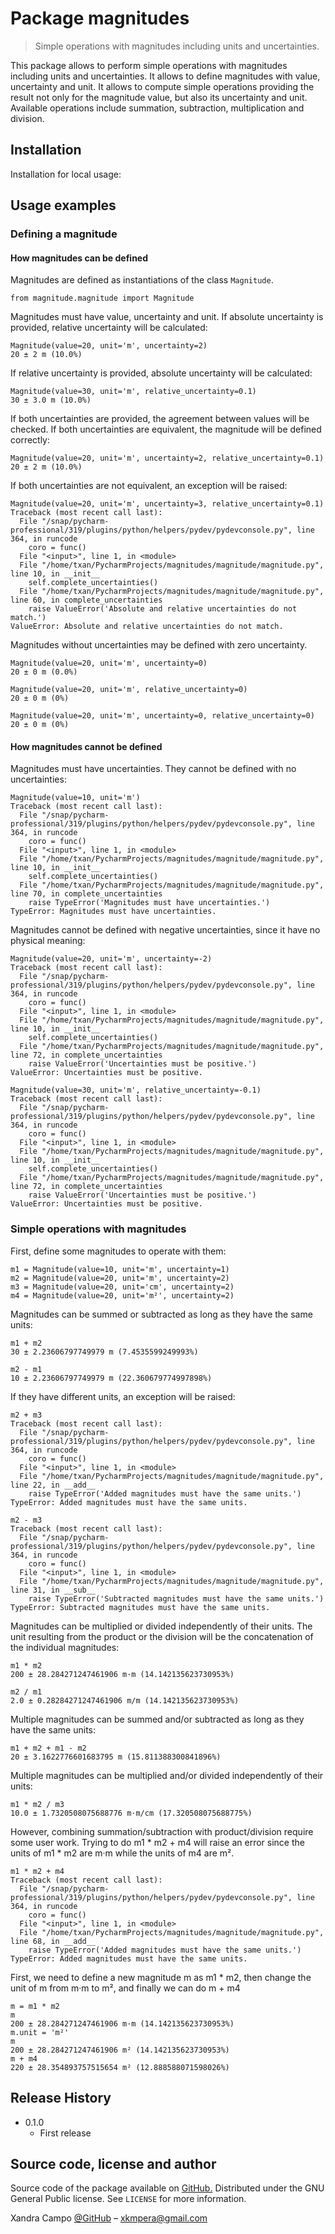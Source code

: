 # Package magnitudes

> Simple operations with magnitudes including units and uncertainties.

This package allows to perform simple operations with magnitudes including units and uncertainties.
It allows to define magnitudes with value, uncertainty and unit.
It allows to compute simple operations providing the result not only for the magnitude value,
but also its uncertainty and unit.
Available operations include summation, subtraction, multiplication and division.

## Installation

Installation for local usage:

## Usage examples

### Defining a magnitude

#### How magnitudes can be defined

Magnitudes are defined as instantiations of the class ``Magnitude``.

```
from magnitude.magnitude import Magnitude
```

Magnitudes must have value, uncertainty and unit.
If absolute uncertainty is provided, relative uncertainty will be calculated:

```
Magnitude(value=20, unit='m', uncertainty=2)
20 ± 2 m (10.0%)
```

If relative uncertainty is provided, absolute uncertainty will be calculated:

```
Magnitude(value=30, unit='m', relative_uncertainty=0.1)
30 ± 3.0 m (10.0%)
```

If both uncertainties are provided, the agreement between values will be checked.
If both uncertainties are equivalent, the magnitude will be defined correctly:

```
Magnitude(value=20, unit='m', uncertainty=2, relative_uncertainty=0.1)
20 ± 2 m (10.0%)
```

If both uncertainties are not equivalent, an exception will be raised:

```
Magnitude(value=20, unit='m', uncertainty=3, relative_uncertainty=0.1)
Traceback (most recent call last):
  File "/snap/pycharm-professional/319/plugins/python/helpers/pydev/pydevconsole.py", line 364, in runcode
    coro = func()
  File "<input>", line 1, in <module>
  File "/home/txan/PycharmProjects/magnitudes/magnitude/magnitude.py", line 10, in __init__
    self.complete_uncertainties()
  File "/home/txan/PycharmProjects/magnitudes/magnitude/magnitude.py", line 60, in complete_uncertainties
    raise ValueError('Absolute and relative uncertainties do not match.')
ValueError: Absolute and relative uncertainties do not match.
```

Magnitudes without uncertainties may be defined with zero uncertainty.

```
Magnitude(value=20, unit='m', uncertainty=0)
20 ± 0 m (0.0%)
```

```
Magnitude(value=20, unit='m', relative_uncertainty=0)
20 ± 0 m (0%)
```

```
Magnitude(value=20, unit='m', uncertainty=0, relative_uncertainty=0)
20 ± 0 m (0%)
```

#### How magnitudes cannot be defined

Magnitudes must have uncertainties. They cannot be defined with no uncertainties:

```
Magnitude(value=10, unit='m')
Traceback (most recent call last):
  File "/snap/pycharm-professional/319/plugins/python/helpers/pydev/pydevconsole.py", line 364, in runcode
    coro = func()
  File "<input>", line 1, in <module>
  File "/home/txan/PycharmProjects/magnitudes/magnitude/magnitude.py", line 10, in __init__
    self.complete_uncertainties()
  File "/home/txan/PycharmProjects/magnitudes/magnitude/magnitude.py", line 70, in complete_uncertainties
    raise TypeError('Magnitudes must have uncertainties.')
TypeError: Magnitudes must have uncertainties.
```

Magnitudes cannot be defined with negative uncertainties, since it have no physical meaning:

```
Magnitude(value=20, unit='m', uncertainty=-2)
Traceback (most recent call last):
  File "/snap/pycharm-professional/319/plugins/python/helpers/pydev/pydevconsole.py", line 364, in runcode
    coro = func()
  File "<input>", line 1, in <module>
  File "/home/txan/PycharmProjects/magnitudes/magnitude/magnitude.py", line 10, in __init__
    self.complete_uncertainties()
  File "/home/txan/PycharmProjects/magnitudes/magnitude/magnitude.py", line 72, in complete_uncertainties
    raise ValueError('Uncertainties must be positive.')
ValueError: Uncertainties must be positive.
```

```
Magnitude(value=30, unit='m', relative_uncertainty=-0.1)
Traceback (most recent call last):
  File "/snap/pycharm-professional/319/plugins/python/helpers/pydev/pydevconsole.py", line 364, in runcode
    coro = func()
  File "<input>", line 1, in <module>
  File "/home/txan/PycharmProjects/magnitudes/magnitude/magnitude.py", line 10, in __init__
    self.complete_uncertainties()
  File "/home/txan/PycharmProjects/magnitudes/magnitude/magnitude.py", line 72, in complete_uncertainties
    raise ValueError('Uncertainties must be positive.')
ValueError: Uncertainties must be positive.
```

### Simple operations with magnitudes

First, define some magnitudes to operate with them:

```
m1 = Magnitude(value=10, unit='m', uncertainty=1)
m2 = Magnitude(value=20, unit='m', uncertainty=2)
m3 = Magnitude(value=20, unit='cm', uncertainty=2)
m4 = Magnitude(value=20, unit='m²', uncertainty=2)
```

Magnitudes can be summed or subtracted as long as they have the same units:

```
m1 + m2
30 ± 2.23606797749979 m (7.4535599249993%)
```

```
m2 - m1
10 ± 2.23606797749979 m (22.360679774997898%)
```

If they have different units, an exception will be raised:

```
m2 + m3
Traceback (most recent call last):
  File "/snap/pycharm-professional/319/plugins/python/helpers/pydev/pydevconsole.py", line 364, in runcode
    coro = func()
  File "<input>", line 1, in <module>
  File "/home/txan/PycharmProjects/magnitudes/magnitude/magnitude.py", line 22, in __add__
    raise TypeError('Added magnitudes must have the same units.')
TypeError: Added magnitudes must have the same units.
```

```
m2 - m3
Traceback (most recent call last):
  File "/snap/pycharm-professional/319/plugins/python/helpers/pydev/pydevconsole.py", line 364, in runcode
    coro = func()
  File "<input>", line 1, in <module>
  File "/home/txan/PycharmProjects/magnitudes/magnitude/magnitude.py", line 31, in __sub__
    raise TypeError('Subtracted magnitudes must have the same units.')
TypeError: Subtracted magnitudes must have the same units.
```

Magnitudes can be multiplied or divided independently of their units.
The unit resulting from the product or the division will be the concatenation of the individual magnitudes:

```
m1 * m2
200 ± 28.284271247461906 m·m (14.142135623730953%)
```

```
m2 / m1
2.0 ± 0.28284271247461906 m/m (14.142135623730953%)
```

Multiple magnitudes can be summed and/or subtracted as long as they have the same units:

```
m1 + m2 + m1 - m2
20 ± 3.1622776601683795 m (15.811388300841896%)
```

Multiple magnitudes can be multiplied and/or divided independently of their units:

```
m1 * m2 / m3
10.0 ± 1.7320508075688776 m·m/cm (17.320508075688775%)
```

However, combining summation/subtraction with product/division require some user work.
Trying to do m1 * m2 + m4 will raise an error since the units of m1 * m2 are m·m while the units of m4 are m².

```
m1 * m2 + m4
Traceback (most recent call last):
  File "/snap/pycharm-professional/319/plugins/python/helpers/pydev/pydevconsole.py", line 364, in runcode
    coro = func()
  File "<input>", line 1, in <module>
  File "/home/txan/PycharmProjects/magnitudes/magnitude/magnitude.py", line 68, in __add__
    raise TypeError('Added magnitudes must have the same units.')
TypeError: Added magnitudes must have the same units.
```

First, we need to define a new magnitude m as m1 * m2, then change the unit of m from m·m to m², and finally we can do m + m4 

```
m = m1 * m2
m
200 ± 28.284271247461906 m·m (14.142135623730953%)
m.unit = 'm²'
m
200 ± 28.284271247461906 m² (14.142135623730953%)
m + m4
220 ± 28.354893757515654 m² (12.888588071598026%)
```

## Release History

* 0.1.0
    * First release

## Source code, license and author

Source code of the package available on [GitHub.](https://github.com/xandratxan/magnitudes)
Distributed under the GNU General Public license. See ``LICENSE`` for more information.

Xandra Campo [@GitHub](https://github.com/xandratxan) – xkmpera@gmail.com
